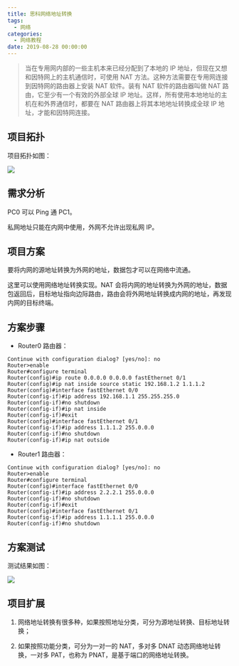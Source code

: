 ```yaml
---
title: 思科网络地址转换
tags:
  - 网络
categories:
  - 网络教程
date: 2019-08-28 00:00:00
---
```


> 当在专用网内部的一些主机本来已经分配到了本地的 IP 地址，但现在又想和因特网上的主机通信时，可使用 NAT 方法。这种方法需要在专用网连接到因特网的路由器上安装 NAT 软件。装有 NAT 软件的路由器叫做 NAT 路由，它至少有一个有效的外部全球 IP 地址。这样，所有使用本地地址的主机在和外界通信时，都要在 NAT 路由器上将其本地地址转换成全球 IP 地址，才能和因特网连接。

<!-- more -->

## 项目拓扑

项目拓扑如图：

![](https://cdn.dusays.com/2019/08/50-1.jpg)

## 需求分析

PC0 可以 Ping 通 PC1。

私网地址只能在内网中使用，外网不允许出现私网 IP。

## 项目方案

要将内网的源地址转换为外网的地址，数据包才可以在网络中流通。

这里可以使用网络地址转换实现。NAT 会将内网的地址转换为外网的地址，数据包返回后，目标地址指向边际路由，路由会将外网地址转换成内网的地址，再发现内网的目标终端。

## 方案步骤

* Router0 路由器：

```
Continue with configuration dialog? [yes/no]: no
Router>enable
Router#configure terminal
Router(config)#ip route 0.0.0.0 0.0.0.0 fastEthernet 0/1
Router(config)#ip nat inside source static 192.168.1.2 1.1.1.2
Router(config)#interface fastEthernet 0/0
Router(config-if)#ip address 192.168.1.1 255.255.255.0
Router(config-if)#no shutdown
Router(config-if)#ip nat inside
Router(config-if)#exit
Router(config)#interface fastEthernet 0/1
Router(config-if)#ip address 1.1.1.2 255.0.0.0
Router(config-if)#no shutdown
Router(config-if)#ip nat outside
```

* Router1 路由器：

```
Continue with configuration dialog? [yes/no]: no
Router>enable
Router#configure terminal
Router(config)#interface fastEthernet 0/0
Router(config-if)#ip address 2.2.2.1 255.0.0.0
Router(config-if)#no shutdown
Router(config-if)#exit
Router(config)#interface fastEthernet 0/1
Router(config-if)#ip address 1.1.1.1 255.0.0.0
Router(config-if)#no shutdown
```

## 方案测试

测试结果如图：

![](https://cdn.dusays.com/2019/08/50-2.jpg)

## 项目扩展

1. 网络地址转换有很多种，如果按照地址分类，可分为源地址转换、目标地址转换；

2. 如果按照功能分类，可分为一对一的 NAT，多对多 DNAT 动态网络地址转换，一对多 PAT，也称为 PNAT，是基于端口的网络地址转换。